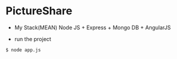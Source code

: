 # PictureShare
+ My Stack(MEAN)
  Node JS + Express + Mongo DB + AngularJS
  
+ run the project
 
```
$ node app.js
```
